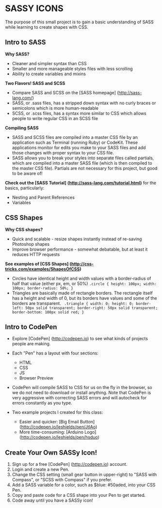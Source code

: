 # SASSY ICONS

The purpose of this small project is to gain a basic understanding of SASS while learning to create shapes with CSS.

## Intro to SASS

**Why SASS?**
- Cleaner and simpler syntax than CSS
- Smaller and more manageable styles files with less scrolling
- Ability to create variables and mixins

**Two Flavors! SASS and SCSS**
- Compare SASS and SCSS on the [SASS homepage] (http://sass-lang.com/)
- SASS, or .sass files, has a stripped down syntax with no curly braces or semicolons which is more human-readable
- SCSS, or .scss files, has a syntax more similar to CSS which allows people to write regular CSS in an SCSS file
	
**Compiling SASS**
- SASS and SCSS files are compiled into a master CSS file by an application such as Terminal (running Ruby) or CodeKit. These applications monitor for edits you make to your SASS files and add those changes with proper syntax to your CSS file.
- SASS allows you to break your styles into separate files called partials, which are compiled into a master SASS file (which is then compiled to the master CSS file). Partials are not necessary for this project, but good to be aware of!
	
**Check out the [SASS Tutorial] (http://sass-lang.com/tutorial.html)** for the basics, particularly:
- Nesting and Parent References
- Variables

## CSS Shapes

**Why CSS shapes?**
- Quick and scalable - resize shapes instantly instead of re-saving Photoshop shapes
- Improve browser performance - somewhat debatable, but at least it reduces HTTP requests
	
**See examples of [CSS Shapes] (http://css-tricks.com/examples/ShapesOfCSS)**
- Circles have identical height and width values with a border-radius of half that value (either px, em, or 50%)
`.circle { height: 100px; width: 100px;	border-radius: 50%; }`
- Triangles are basically made of rectangle borders. The rectangle itself has a height and width of 0, but its borders have values and some of the borders are transparent.
` .triangle { width: 0; height: 0; border-left: 50px solid transparent; border-right: 50px solid transparent; border-bottom: 100px solid red; }`

## Intro to CodePen

- Explore [CodePen] (http://codepen.io) to see what kinds of projects people are making.
- Each "Pen" has a layout with four sections:
  - HTML
  - CSS
  - JS
  - Browser Preview
- CodePen will compile SASS to CSS for us on the fly in the browser, so we do not need to download or install anything. Note that CodePen is very aggressive with correcting SASS errors and will autocheck for errors constantly as you type.

- Two example projects I created for this class:
  - Easier and quicker: [Big Email Button] (http://codepen.io/leshields/pen/JtIAo) 
  - More time-consuming: [Arduino Logo] (http://codepen.io/leshields/pen/hsduo)

## Create Your Own SASSy Icon!

1. Sign up for a free [CodePen] (http://codepen.io) account.
2. Login and create a new Pen.
3. Change the CSS setting (small gear button in upper-right) to "SASS with Compass", or "SCSS with Compass" if you prefer.
4. Add a SASS variable for a color, such as $blue: #50aded, into your CSS Pen.
5. Copy and paste code for a CSS shape into your Pen to get started.
6. Code away until you have a SASSy icon!
